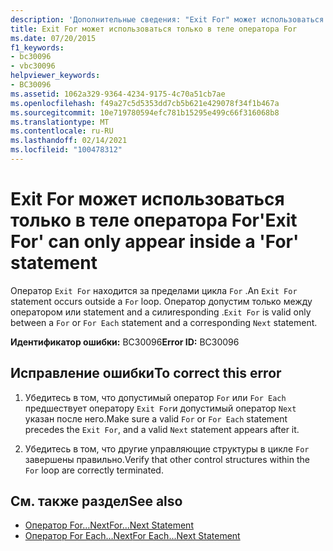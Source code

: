 ```yaml
---
description: 'Дополнительные сведения: "Exit For" может использоваться только в операторе "for"'
title: Exit For может использоваться только в теле оператора For
ms.date: 07/20/2015
f1_keywords:
- bc30096
- vbc30096
helpviewer_keywords:
- BC30096
ms.assetid: 1062a329-9364-4234-9175-4c70a51cb7ae
ms.openlocfilehash: f49a27c5d5353dd7cb5b621e429078f34f1b467a
ms.sourcegitcommit: 10e719780594efc781b15295e499c66f316068b8
ms.translationtype: MT
ms.contentlocale: ru-RU
ms.lasthandoff: 02/14/2021
ms.locfileid: "100478312"
---
```

# <a name="exit-for-can-only-appear-inside-a-for-statement"></a><span data-ttu-id="96082-103">Exit For может использоваться только в теле оператора For</span><span class="sxs-lookup"><span data-stu-id="96082-103">'Exit For' can only appear inside a 'For' statement</span></span>

<span data-ttu-id="96082-104">Оператор `Exit For` находится за пределами цикла `For` .</span><span class="sxs-lookup"><span data-stu-id="96082-104">An `Exit For` statement occurs outside a `For` loop.</span></span> <span data-ttu-id="96082-105">Оператор допустим только между оператором  или  statement and a cилиresponding  .</span><span class="sxs-lookup"><span data-stu-id="96082-105">`Exit For` is valid only between a `For` or `For Each` statement and a corresponding `Next` statement.</span></span>  
  
 <span data-ttu-id="96082-106">**Идентификатор ошибки:** BC30096</span><span class="sxs-lookup"><span data-stu-id="96082-106">**Error ID:** BC30096</span></span>  
  
## <a name="to-correct-this-error"></a><span data-ttu-id="96082-107">Исправление ошибки</span><span class="sxs-lookup"><span data-stu-id="96082-107">To correct this error</span></span>  
  
1. <span data-ttu-id="96082-108">Убедитесь в том, что допустимый оператор `For` или `For Each` предшествует оператору `Exit For`и допустимый оператор `Next` указан после него.</span><span class="sxs-lookup"><span data-stu-id="96082-108">Make sure a valid `For` or `For Each` statement precedes the `Exit For`, and a valid `Next` statement appears after it.</span></span>  
  
2. <span data-ttu-id="96082-109">Убедитесь в том, что другие управляющие структуры в цикле `For` завершены правильно.</span><span class="sxs-lookup"><span data-stu-id="96082-109">Verify that other control structures within the `For` loop are correctly terminated.</span></span>  
  
## <a name="see-also"></a><span data-ttu-id="96082-110">См. также раздел</span><span class="sxs-lookup"><span data-stu-id="96082-110">See also</span></span>

- [<span data-ttu-id="96082-111">Оператор For…Next</span><span class="sxs-lookup"><span data-stu-id="96082-111">For...Next Statement</span></span>](../language-reference/statements/for-next-statement.md)
- [<span data-ttu-id="96082-112">Оператор For Each…Next</span><span class="sxs-lookup"><span data-stu-id="96082-112">For Each...Next Statement</span></span>](../language-reference/statements/for-each-next-statement.md)
